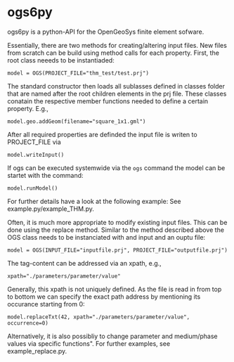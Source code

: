 # ogs6py

ogs6py is a python-API for the OpenGeoSys finite element sofware.

Essentially, there are two methods for creating/altering input files.
New files from scratch can be build using method calls for each property.
First, the root class neeeds to be instantiaded:
```
model = OGS(PROJECT_FILE="thm_test/test.prj")
```
The standard constructor then loads all sublasses defined in classes folder that are named after the root children elements in the prj file. These classes conatain the respective member functions needed to define a certain property.
E.g.,
```
model.geo.addGeom(filename="square_1x1.gml")
```
After all required properties are definded the input file is writen to PROJECT_FILE via
```
model.writeInput()
```
If ogs can be executed systemwide via the `ogs` command the model can be startet with the command:

```
model.runModel()
```
For further details have a look at the following example:
See example.py/example_THM.py.

Often, it is much more appropriate to modify existing input files. This can be done using the replace method.
Similar to the method described above the OGS class needs to be instanciated with and input and an ouptu file:

```
model = OGS(INPUT_FILE="inputfile.prj", PROJECT_FILE="outputfile.prj")
```
The tag-content can be addressed via an xpath, e.g.,
```
xpath="./parameters/parameter/value"
```
Generally, this xpath is not uniquely defined. As the file is read in from top to bottom we can specify the exact path address by mentioning its occurance starting from 0:
```
model.replaceTxt(42, xpath="./parameters/parameter/value", occurrence=0)
```
Alternatively, it is also possibliy to change parameter and medium/phase values via specific functions".
For further examples, see example_replace.py.
